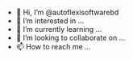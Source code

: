 - 👋 Hi, I’m @autoflexisoftwarebd
- 👀 I’m interested in ...
- 🌱 I’m currently learning ...
- 💞️ I’m looking to collaborate on ...
- 📫 How to reach me ...

<!---
autoflexisoftwarebd/autoflexisoftwarebd is a ✨ special ✨ repository because its `README.md` (this file) appears on your GitHub profile.
You can click the Preview link to take a look at your changes.
--->

